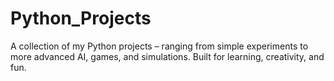 # Python_Projects
A collection of my Python projects – ranging from simple experiments to more advanced AI, games, and simulations. Built for learning, creativity, and fun.
